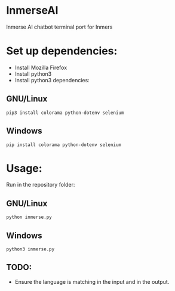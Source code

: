 # InmerseAI
Inmerse AI chatbot terminal port for Inmers 

# Set up dependencies:
- Install Mozilla Firefox
- Install python3
- Install python3 dependencies:

## GNU/Linux

<code>pip3 install colorama python-dotenv selenium</code>

## Windows
<code>pip install colorama python-dotenv selenium</code>

# Usage:
Run in the repository folder:

## GNU/Linux

<code>python inmerse.py</code>

## Windows

<code>python3 inmerse.py</code>

## TODO:
- Ensure the language is matching in the input and in the output.
